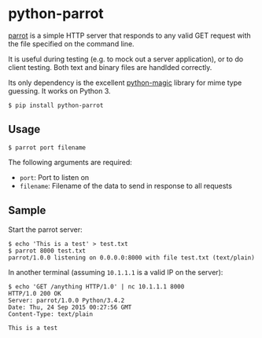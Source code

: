 # python-parrot

[parrot](https://www.youtu.be/npjOSLCR2hE) is a simple HTTP server that responds to any valid GET
request with the file specified on the command line.

It is useful during testing (e.g. to mock out a server application),
or to do client testing. Both text and binary files are handlded correctly.

Its only dependency is the excellent [python-magic](https://github.com/ahupp/python-magic) library
for mime type guessing. It works on Python 3.

```
$ pip install python-parrot
```

## Usage

```
$ parrot port filename
```

The following arguments are required:

* `port`: Port to listen on
* `filename`: Filename of the data to send in response to all requests


## Sample

Start the parrot server:

```
$ echo 'This is a test' > test.txt
$ parrot 8000 test.txt
parrot/1.0.0 listening on 0.0.0.0:8000 with file test.txt (text/plain)
```

In another terminal (assuming `10.1.1.1` is a valid IP on the server):

```
$ echo 'GET /anything HTTP/1.0' | nc 10.1.1.1 8000
HTTP/1.0 200 OK
Server: parrot/1.0.0 Python/3.4.2
Date: Thu, 24 Sep 2015 00:27:56 GMT
Content-Type: text/plain

This is a test
```

